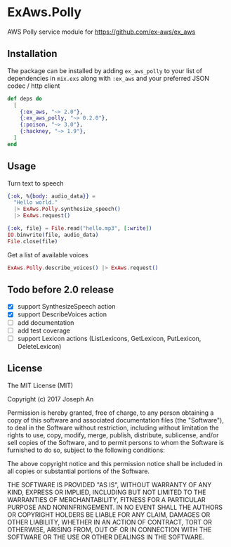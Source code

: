 # ExAws.Polly

AWS Polly service module for https://github.com/ex-aws/ex_aws

## Installation

The package can be installed by adding `ex_aws_polly` to your list of dependencies in `mix.exs`
along with `:ex_aws` and your preferred JSON codec / http client

```elixir
def deps do
  [
    {:ex_aws, "~> 2.0"},
    {:ex_aws_polly, "~> 0.2.0"},
    {:poison, "~> 3.0"},
    {:hackney, "~> 1.9"},
  ]
end
```

## Usage

Turn text to speech
```elixir
{:ok, %{body: audio_data}} =
  "Hello world."
  |> ExAws.Polly.synthesize_speech()
  |> ExAws.request()

{:ok, file} = File.read("hello.mp3", [:write])
IO.binwrite(file, audio_data)
File.close(file)
```

Get a list of available voices
```elixir
ExAws.Polly.describe_voices() |> ExAws.request()
```

## Todo before 2.0 release

- [x] support SynthesizeSpeech action
- [x] support DescribeVoices action
- [ ] add documentation
- [ ] add test coverage
- [ ] support Lexicon actions (ListLexicons, GetLexicon, PutLexicon, DeleteLexicon)

## License

The MIT License (MIT)

Copyright (c) 2017 Joseph An

Permission is hereby granted, free of charge, to any person obtaining a copy
of this software and associated documentation files (the "Software"), to deal
in the Software without restriction, including without limitation the rights
to use, copy, modify, merge, publish, distribute, sublicense, and/or sell
copies of the Software, and to permit persons to whom the Software is
furnished to do so, subject to the following conditions:

The above copyright notice and this permission notice shall be included in
all copies or substantial portions of the Software.

THE SOFTWARE IS PROVIDED "AS IS", WITHOUT WARRANTY OF ANY KIND, EXPRESS OR
IMPLIED, INCLUDING BUT NOT LIMITED TO THE WARRANTIES OF MERCHANTABILITY,
FITNESS FOR A PARTICULAR PURPOSE AND NONINFRINGEMENT. IN NO EVENT SHALL THE
AUTHORS OR COPYRIGHT HOLDERS BE LIABLE FOR ANY CLAIM, DAMAGES OR OTHER
LIABILITY, WHETHER IN AN ACTION OF CONTRACT, TORT OR OTHERWISE, ARISING FROM,
OUT OF OR IN CONNECTION WITH THE SOFTWARE OR THE USE OR OTHER DEALINGS IN
THE SOFTWARE.
